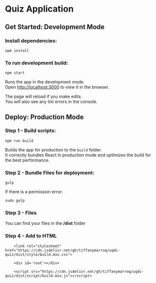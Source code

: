 # Quiz Application

## Get Started: Development Mode
### Install dependencies:

`npm install`

### To run development build:

`npm start`

Runs the app in the development mode.<br>
Open [http://localhost:3000](http://localhost:3000) to view it in the browser.

The page will reload if you make edits.<br>
You will also see any lint errors in the console.

## Deploy: Production Mode

### Step 1 - Build scripts: 

`npm run build`

Builds the app for production to the `build` folder.<br>
It correctly bundles React in production mode and optimizes the build for the best performance.


### Step 2 - Bundle Files for deployment:

`gulp`

If there is a permission error: 

`sudo gulp` 

### Step 3 - Files 

You can find your files in the **/dist** folder


### Step 4 - Add to HTML

```
    <link rel="stylesheet" href="https://cdn.jsdelivr.net/gh/tiffanymarroq/uqdc-quiz/dist/style/build.min.css">

    <div id='root'></div>
    
    <script src="https://cdn.jsdelivr.net/gh/tiffanymarroq/uqdc-quiz/dist/script/build.min.js"></script>

```




